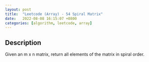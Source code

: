 ```yaml
---
layout: post
title:  "Leetcode (Array) - 54 Spiral Matrix"
date:   2022-08-08 16:15:07 +0800
categories: [algorithm, leetcode, array]
---
```


## Description
Given an m x n matrix, return all elements of the matrix in spiral order.
